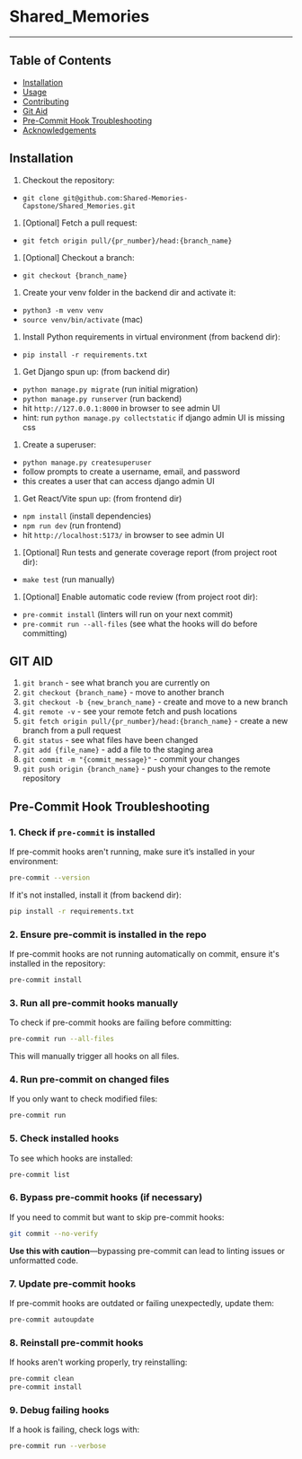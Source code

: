 # Shared_Memories
---

## Table of Contents

- [Installation](#installation)
- [Usage](#usage)
- [Contributing](#contributing)
- [Git Aid](#git)
- [Pre-Commit Hook Troubleshooting](#pre-commit)
- [Acknowledgements](#acknowledgements)

## Installation

1. Checkout the repository:
  - `git clone git@github.com:Shared-Memories-Capstone/Shared_Memories.git`
1. [Optional] Fetch a pull request:
  - `git fetch origin pull/{pr_number}/head:{branch_name}`
1. [Optional] Checkout a branch:
  - `git checkout {branch_name}`
1. Create your venv folder in the backend dir and activate it:
  - `python3 -m venv venv`
  - `source venv/bin/activate` (mac)
1. Install Python requirements in virtual environment (from backend dir):
  - `pip install -r requirements.txt`
1. Get Django spun up: (from backend dir)
  - `python manage.py migrate` (run initial migration)
  - `python manage.py runserver` (run backend)
  - hit `http://127.0.0.1:8000` in browser to see admin UI
  - hint: run `python manage.py collectstatic` if django admin UI is missing css
1. Create a superuser:
  - `python manage.py createsuperuser`
  - follow prompts to create a username, email, and password
  - this creates a user that can access django admin UI
1. Get React/Vite spun up: (from frontend dir)
  - `npm install` (install dependencies)
  - `npm run dev` (run frontend)
  - hit `http://localhost:5173/` in browser to see admin UI
1. [Optional] Run tests and generate coverage report (from project root dir):
  - `make test` (run manually)
1. [Optional] Enable automatic code review (from project root dir):
  - `pre-commit install` (linters will run on your next commit)
  - `pre-commit run --all-files` (see what the hooks will do before committing)

## GIT AID

1. `git branch` - see what branch you are currently on
1. `git checkout {branch_name}` - move to another branch
1. `git checkout -b {new_branch_name}` - create and move to a new branch
1. `git remote -v` - see your remote fetch and push locations
1. `git fetch origin pull/{pr_number}/head:{branch_name}` - create a new branch from a pull request
1. `git status` - see what files have been changed
1. `git add {file_name}` - add a file to the staging area
1. `git commit -m "{commit_message}"` - commit your changes
1. `git push origin {branch_name}` - push your changes to the remote repository

## Pre-Commit Hook Troubleshooting

### 1. Check if `pre-commit` is installed
If pre-commit hooks aren't running, make sure it’s installed in your environment:
```bash
pre-commit --version
```
If it's not installed, install it (from backend dir):
```bash
pip install -r requirements.txt
```

### 2. Ensure pre-commit is installed in the repo
If pre-commit hooks are not running automatically on commit, ensure it's installed in the repository:
```bash
pre-commit install
```

### 3. Run all pre-commit hooks manually
To check if pre-commit hooks are failing before committing:
```bash
pre-commit run --all-files
```
This will manually trigger all hooks on all files.

### 4. Run pre-commit on changed files
If you only want to check modified files:
```bash
pre-commit run
```

### 5. Check installed hooks
To see which hooks are installed:
```bash
pre-commit list
```

### 6. Bypass pre-commit hooks (if necessary)
If you need to commit but want to skip pre-commit hooks:
```bash
git commit --no-verify
```
**Use this with caution**—bypassing pre-commit can lead to linting issues or unformatted code.

### 7. Update pre-commit hooks
If pre-commit hooks are outdated or failing unexpectedly, update them:
```bash
pre-commit autoupdate
```

### 8. Reinstall pre-commit hooks
If hooks aren't working properly, try reinstalling:
```bash
pre-commit clean
pre-commit install
```

### 9. Debug failing hooks
If a hook is failing, check logs with:
```bash
pre-commit run --verbose
```
